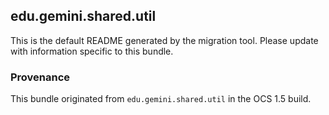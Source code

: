 
## edu.gemini.shared.util

This is the default README generated by the migration tool. Please update with information specific to this bundle.

### Provenance

This bundle originated from `edu.gemini.shared.util` in the OCS 1.5 build. 